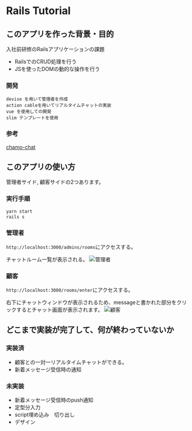 # Rails Tutorial

## このアプリを作った背景・目的
入社前研修のRailsアプリケーションの課題
- RailsでのCRUD処理を行う
- JSを使ったDOMの動的な操作を行う

### 開発
```
devise を用いて管理者を作成
action cableを用いてリアルタイムチャットの実装
vue を使用しての開発
slim テンプレートを使用
```

### 参考
[chamo-chat](https://chamo-chat.com/)

## このアプリの使い方
管理者サイド, 顧客サイドの2つあります。

### 実行手順
```sh
yarn start
rails s
```

### 管理者
`http://localhost:3000/admins/rooms`にアクセスする。

チャットルーム一覧が表示される。
![管理者](https://user-images.githubusercontent.com/45251394/77324847-b6d33280-6d5a-11ea-99bd-eb5dd4363ce8.png)

### 顧客
`http://localhost:3000/rooms/enter`にアクセスする。

右下にチャットウィンドウが表示されるため、messageと書かれた部分をクリックするとチャット画面が表示されます。
![顧客](https://user-images.githubusercontent.com/45251394/77324867-bc307d00-6d5a-11ea-9b94-6db52064ada8.png)

## どこまで実装が完了して、何が終わっていないか

### 実装済
- 顧客との一対一リアルタイムチャットができる。
- 新着メッセージ受信時の通知

### 未実装
- 新着メッセージ受信時のpush通知
- 定型分入力
- script埋め込み　切り出し
- デザイン
